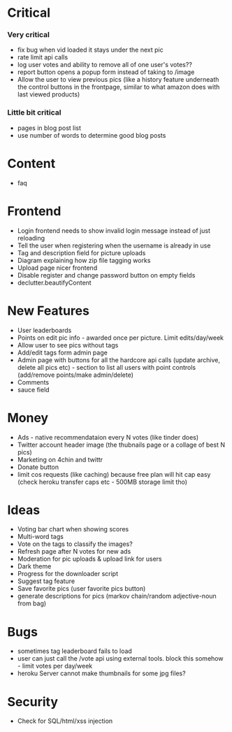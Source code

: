 # Critical

### Very critical
* fix bug when vid loaded it stays under the next pic
* rate limit api calls
* log user votes and ability to remove all of one user's votes??
* report button opens a popup form instead of taking to /image
* Allow the user to view previous pics (like a history feature underneath the control buttons in the frontpage, similar to what amazon does with last viewed products)

### Little bit critical
* pages in blog post list
* use number of words to determine good blog posts

# Content
* faq

# Frontend 
* Login frontend needs to show invalid login message instead of just reloading
* Tell the user when registering when the username is already in use
* Tag and description field for picture uploads
* Diagram explaining how zip file tagging works
* Upload page nicer frontend
* Disable register and change password button on empty fields
* declutter.beautifyContent
    
# New Features
* User leaderboards
* Points on edit pic info - awarded once per picture. Limit edits/day/week
* Allow user to see pics without tags
* Add/edit tags form admin page
* Admin page with buttons for all the hardcore api calls (update archive, delete all pics etc) - section to list all users with point controls (add/remove points/make admin/delete) 
* Comments
* sauce field

# Money
* Ads - native recommendataion every N votes (like tinder does)
* Twitter account header image (the thubnails page or a collage of best N pics)
* Marketing on 4chin and twittr
* Donate button
* limit cos requests (like caching) because free plan will hit cap easy (check heroku transfer caps etc - 500MB storage limit tho)

# Ideas
* Voting bar chart when showing scores
* Multi-word tags
* Vote on the tags to classify the images?
* Refresh page after N votes for new ads
* Moderation for pic uploads & upload link for users
* Dark theme
* Progress for the downloader script
* Suggest tag feature
* Save favorite pics (user favorite pics button)
* generate descriptions for pics (markov chain/random adjective-noun from bag)

# Bugs
* sometimes tag leaderboard fails to load
* user can just call the /vote api using external tools. block this somehow - limit votes per day/week
* heroku Server cannot make thumbnails for some jpg files?


# Security
* Check for SQL/html/xss injection